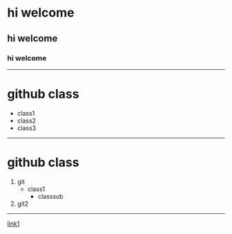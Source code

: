 # hi welcome 
## hi welcome 
### hi welcome 


---------------------------------------------------

# github class
- class1
- class2 
- class3 


--------------------------
# github class
1. git 
   - class1 
       - classsub
2. git2

---------------------------
[link1](google.com)

